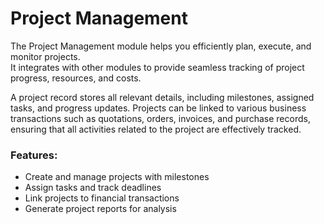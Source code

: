 # Project Management  

The Project Management module helps you efficiently plan, execute, and monitor projects.  
It integrates with other modules to provide seamless tracking of project progress, resources, and costs. 

A project record stores all relevant details, including milestones, assigned tasks, and progress updates. Projects can be linked to various business transactions such as quotations, orders, invoices, and purchase records, ensuring that all activities related to the project are effectively tracked.

### Features:  
- Create and manage projects with milestones  
- Assign tasks and track deadlines  
- Link projects to financial transactions  
- Generate project reports for analysis  
